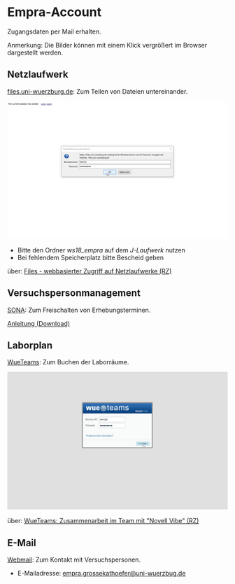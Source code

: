 # Empra-Account

Zugangsdaten per Mail erhalten.

Anmerkung: Die Bilder können mit einem Klick vergrößert im Browser dargestellt werden.

## Netzlaufwerk

[files.uni-wuerzburg.de](files.uni-wuerzburg.de): Zum Teilen von Dateien untereinander.

[![](lib-account/wuefiles.gif)](https://grszkthfr.github.io/ws18_empra/material/lib-account/wuefiles.gif)

+   Bitte den Ordner *ws18_empra* auf dem *J-Laufwerk* nutzen
+   Bei fehlendem Speicherplatz bitte Bescheid geben

über: [Files - webbasierter Zugriff auf Netzlaufwerke (RZ)](https://www.rz.uni-wuerzburg.de/dienste/arbeitsplaetze/netzlaufwerk/files/)

## Versuchspersonmanagement

[SONA](https://psywue.sona-systems.com): Zum Freischalten von Erhebungsterminen.

[Anleitung (Download)](lib-account/SONA-Systems_Einleitung-Hiwis.pptx)

## Laborplan

[WueTeams](https://wueteams.uni-wuerzburg.de): Zum Buchen der Laborräume.

[![](lib-account/wueteams.gif)](https://grszkthfr.github.io/ws18_empra/material/lib-account/wueteams.gif)

über: [WueTeams: Zusammenarbeit im Team mit "Novell Vibe" (RZ)](https://www.rz.uni-wuerzburg.de/dienste/zusammenarbeit/wueteams/)

## E-Mail

[Webmail](https://webmail.uni-wuerzburg.de/login.php): Zum Kontakt mit Versuchspersonen.
+   E-Mailadresse: [empra.grossekathoefer@uni-wuerzbug.de](mailto:empra.grossekathoefer@uni-wuerzbug.de) 